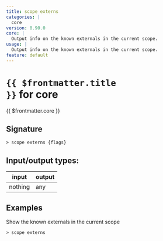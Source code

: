```yaml
---
title: scope externs
categories: |
  core
version: 0.90.0
core: |
  Output info on the known externals in the current scope.
usage: |
  Output info on the known externals in the current scope.
feature: default
---
```


<!-- This file is automatically generated. Please edit the command in https://github.com/nushell/nushell instead. -->

# <code>{{ $frontmatter.title }}</code> for core

<div class='command-title'>{{ $frontmatter.core }}</div>

## Signature

`> scope externs {flags} `

## Input/output types:

| input   | output |
| ------- | ------ |
| nothing | any    |

## Examples

Show the known externals in the current scope

```nu
> scope externs

```
